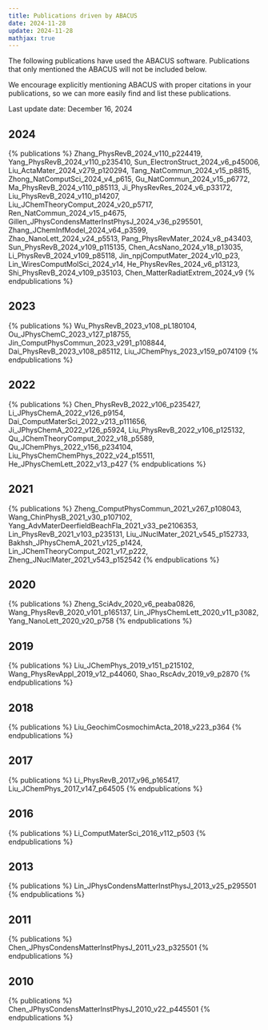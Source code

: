 ```yaml
---
title: Publications driven by ABACUS
date: 2024-11-28
update: 2024-11-28
mathjax: true
---
```


The following publications have used the ABACUS software. Publications that only mentioned the ABACUS will not be included below.

We encourage explicitly mentioning ABACUS with proper citations in your publications, so we can more easily find and list these publications.

Last update date: December 16, 2024

## 2024
{% publications %}
Zhang_PhysRevB_2024_v110_p224419,
Yang_PhysRevB_2024_v110_p235410,
Sun_ElectronStruct_2024_v6_p45006,
Liu_ActaMater_2024_v279_p120294,
Tang_NatCommun_2024_v15_p8815,
Zhong_NatComputSci_2024_v4_p615,
Gu_NatCommun_2024_v15_p6772,
Ma_PhysRevB_2024_v110_p85113,
Ji_PhysRevRes_2024_v6_p33172,
Liu_PhysRevB_2024_v110_p14207,
Liu_JChemTheoryComput_2024_v20_p5717,
Ren_NatCommun_2024_v15_p4675,
Gillen_JPhysCondensMatterInstPhysJ_2024_v36_p295501,
Zhang_JChemInfModel_2024_v64_p3599,
Zhao_NanoLett_2024_v24_p5513,
Pang_PhysRevMater_2024_v8_p43403,
Sun_PhysRevB_2024_v109_p115135,
Chen_AcsNano_2024_v18_p13035,
Li_PhysRevB_2024_v109_p85118,
Jin_npjComputMater_2024_v10_p23,
Lin_WiresComputMolSci_2024_v14,
He_PhysRevRes_2024_v6_p13123,
Shi_PhysRevB_2024_v109_p35103,
Chen_MatterRadiatExtrem_2024_v9
{% endpublications %}

## 2023
{% publications %}
Wu_PhysRevB_2023_v108_pL180104,
Ou_JPhysChemC_2023_v127_p18755,
Jin_ComputPhysCommun_2023_v291_p108844,
Dai_PhysRevB_2023_v108_p85112,
Liu_JChemPhys_2023_v159_p074109
{% endpublications %}

## 2022
{% publications %}
Chen_PhysRevB_2022_v106_p235427,
Li_JPhysChemA_2022_v126_p9154,
Dai_ComputMaterSci_2022_v213_p111656,
Ji_JPhysChemA_2022_v126_p5924,
Liu_PhysRevB_2022_v106_p125132,
Qu_JChemTheoryComput_2022_v18_p5589,
Qu_JChemPhys_2022_v156_p234104,
Liu_PhysChemChemPhys_2022_v24_p15511,
He_JPhysChemLett_2022_v13_p427
{% endpublications %}

## 2021
{% publications %}
Zheng_ComputPhysCommun_2021_v267_p108043,
Wang_ChinPhysB_2021_v30_p107102,
Yang_AdvMaterDeerfieldBeachFla_2021_v33_pe2106353,
Lin_PhysRevB_2021_v103_p235131,
Liu_JNuclMater_2021_v545_p152733,
Bakhsh_JPhysChemA_2021_v125_p1424,
Lin_JChemTheoryComput_2021_v17_p222,
Zheng_JNuclMater_2021_v543_p152542
{% endpublications %}

## 2020
{% publications %}
Zheng_SciAdv_2020_v6_peaba0826,
Wang_PhysRevB_2020_v101_p165137,
Lin_JPhysChemLett_2020_v11_p3082,
Yang_NanoLett_2020_v20_p758
{% endpublications %}

## 2019
{% publications %}
Liu_JChemPhys_2019_v151_p215102,
Wang_PhysRevAppl_2019_v12_p44060,
Shao_RscAdv_2019_v9_p2870
{% endpublications %}

## 2018
{% publications %}
Liu_GeochimCosmochimActa_2018_v223_p364
{% endpublications %}

## 2017
{% publications %}
Li_PhysRevB_2017_v96_p165417,
Liu_JChemPhys_2017_v147_p64505
{% endpublications %}

## 2016
{% publications %}
Li_ComputMaterSci_2016_v112_p503
{% endpublications %}

## 2013
{% publications %}
Lin_JPhysCondensMatterInstPhysJ_2013_v25_p295501
{% endpublications %}

## 2011
{% publications %}
Chen_JPhysCondensMatterInstPhysJ_2011_v23_p325501
{% endpublications %}

## 2010
{% publications %}
Chen_JPhysCondensMatterInstPhysJ_2010_v22_p445501
{% endpublications %}
